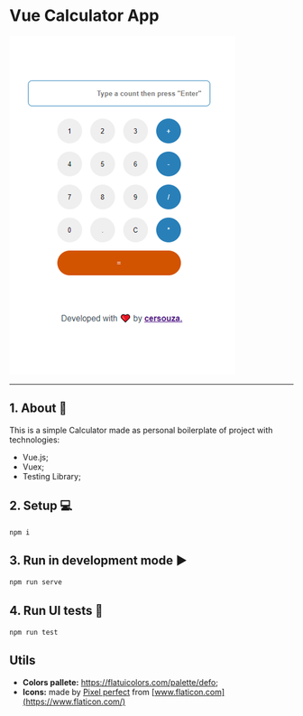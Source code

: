 # Vue Calculator App

<img src="./.readme/calculator-demo.png">

***

## 1. About 📙

This is a simple Calculator made as personal boilerplate of project with technologies:
- Vue.js;
- Vuex;
- Testing Library;

## 2. Setup 💻

```bash
npm i
```

## 3. Run in development mode ▶️

```bash
npm run serve

```

## 4. Run UI tests 🧪

```bash
npm run test

```

## Utils
- **Colors pallete:** https://flatuicolors.com/palette/defo;
- **Icons:** made by [Pixel perfect](https://www.flaticon.com/authors/pixel-perfect) from [www.flaticon.com](https://www.flaticon.com/)
